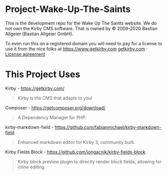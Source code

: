 # Project-Wake-Up-The-Saints
This is the development repo for the Wake Up The Saints website. We do not own the Kirby CMS software.
That is owned by © 2009-2020 Bastian Allgeier (Bastian Allgeier GmbH).

To even run this on a registered domain you will need to pay for a license to use it from the nice folks at https://www.getkirby.com
[getkirby.com](https://getkirby.com) · [License agreement](https://getkirby.com/license)

# This Project Uses
Kirby - https://getkirby.com/
> Kirby is the CMS that adapts to you!

Composer - https://getcomposer.org/download/
>  A Dependency Manager for PHP. 

kirby-markdown-field - https://github.com/fabianmichael/kirby-markdown-field
> Enhanced markdown editor for Kirby 3, community built.

Kirby Fields Block - https://github.com/jongacnik/kirby-fields-block
> Kirby block preview plugin to directly render block fields, allowing for inline editing.
